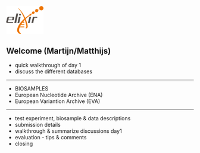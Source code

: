 <img src="https://github.com/PBR/elixir-fondue-datathon/blob/master/images/logo_elixir.png" width="100">

## Welcome (Martijn/Matthijs)
* quick walkthrough of day 1 
* discuss the different databases
* ***
- BIOSAMPLES
- European Nucleotide Archive (ENA)
- European Variantion Archive (EVA)
***
* test experiment, biosample & data descriptions
* submission details
* walkthrough & summarize discussions day1
* evaluation - tips & comments
* closing
